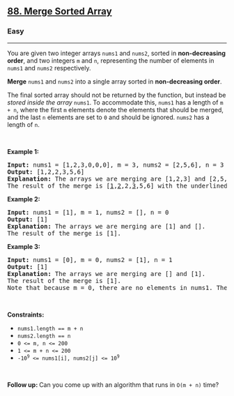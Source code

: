 <h2><a href="https://leetcode.com/problems/merge-sorted-array/">88. Merge Sorted Array</a></h2><h3>Easy</h3><hr><div><p data-relingo-block="true" data-relin-paragraph="43">You are given two integer arrays <code>nums1</code> and <code>nums2</code>, sorted in <strong>non-decreasing order</strong>, and two integers <code>m</code> and <code>n</code>, representing the number of elements in <code>nums1</code> and <code>nums2</code> respectively.</p>

<p data-relingo-block="true" data-relin-paragraph="44"><strong>Merge</strong> <code>nums1</code> and <code>nums2</code> into a single array sorted in <strong>non-decreasing order</strong>.</p>

<p data-relingo-block="true" data-relin-paragraph="45">The final sorted array should not be returned by the function, but instead be <em>stored inside the array </em><code>nums1</code>. To accommodate this, <code>nums1</code> has a length of <code>m + n</code>, where the first <code>m</code> elements denote the elements that should be merged, and the last <code>n</code> elements are set to <code>0</code> and should be ignored. <code>nums2</code> has a length of <code>n</code>.</p>

<p data-relingo-block="true">&nbsp;</p>
<p data-relingo-block="true" data-relin-paragraph="46"><strong class="example">Example 1:</strong></p>

<pre><strong>Input:</strong> nums1 = [1,2,3,0,0,0], m = 3, nums2 = [2,5,6], n = 3
<strong>Output:</strong> [1,2,2,3,5,6]
<strong>Explanation:</strong> The arrays we are merging are [1,2,3] and [2,5,6].
The result of the merge is [<u>1</u>,<u>2</u>,2,<u>3</u>,5,6] with the underlined elements coming from nums1.
</pre>

<p data-relingo-block="true" data-relin-paragraph="47"><strong class="example">Example 2:</strong></p>

<pre><strong>Input:</strong> nums1 = [1], m = 1, nums2 = [], n = 0
<strong>Output:</strong> [1]
<strong>Explanation:</strong> The arrays we are merging are [1] and [].
The result of the merge is [1].
</pre>

<p data-relingo-block="true" data-relin-paragraph="48"><strong class="example">Example 3:</strong></p>

<pre><strong>Input:</strong> nums1 = [0], m = 0, nums2 = [1], n = 1
<strong>Output:</strong> [1]
<strong>Explanation:</strong> The arrays we are merging are [] and [1].
The result of the merge is [1].
Note that because m = 0, there are no elements in nums1. The 0 is only there to ensure the merge result can fit in nums1.
</pre>

<p data-relingo-block="true">&nbsp;</p>
<p data-relingo-block="true" data-relin-paragraph="49"><strong>Constraints:</strong></p>

<ul>
	<li data-relingo-block="true" data-relin-paragraph="50"><code>nums1.length == m + n</code></li>
	<li data-relingo-block="true" data-relin-paragraph="51"><code>nums2.length == n</code></li>
	<li data-relingo-block="true" data-relin-paragraph="52"><code>0 &lt;= m, n &lt;= 200</code></li>
	<li data-relingo-block="true" data-relin-paragraph="53"><code>1 &lt;= m + n &lt;= 200</code></li>
	<li data-relingo-block="true" data-relin-paragraph="54"><code>-10<sup>9</sup> &lt;= nums1[i], nums2[j] &lt;= 10<sup>9</sup></code></li>
</ul>

<p data-relingo-block="true">&nbsp;</p>
<p data-relingo-block="true" data-relin-paragraph="55"><strong>Follow up: </strong>Can you come up with an algorithm that runs in <code>O(m + n)</code> time?</p>
</div>